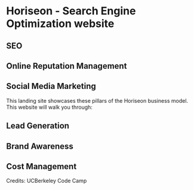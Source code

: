 # Horiseon - Search Engine Optimization website
## SEO
## Online Reputation Management
## Social Media Marketing
This landing site showcases these pillars of the Horiseon business model.  This website will walk you through:
## Lead Generation
## Brand Awareness
## Cost Management
Credits: UCBerkeley Code Camp
